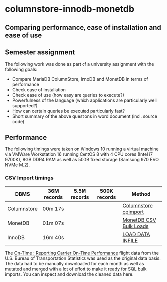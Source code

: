 # columnstore-innodb-monetdb

## Comparing performance, ease of installation and ease of use

## Semester assignment

The following work was done as part of a university assignment with the following goals:

- Compare MariaDB ColumnStore, InnoDB and MonetDB in terms of performance
- Check ease of installation
- Check ease of use (how easy are queries to execute?)
- Powerfulness of the language (which applications are particularly well supported?)
- How can certain queries be executed particularly fast?
- Short summary of the above questions in word document (incl. source code)

## Performance

The following timings were taken on Windows 10 running a virtual machine via VMWare Workstation 16 running CentOS 8 with 4 CPU cores (Intel i7 9700K), 8GB DDR4 RAM as well as 50GB fixed storage (Samsung 970 EVO NVMe M.2).

### CSV Import timings

| DBMS        | 36M records | 5.5M records | 500K records | Method                                                                                                            |
| ----------- | ----------- | ------------ | ------------ | ----------------------------------------------------------------------------------------------------------------- |
| Columnstore | 00m 17s     |              |              | [Columnstore cpimport](https://mariadb.com/docs/solutions/columnstore/load-columnstore-data/#cpimport)            |
| MonetDB     | 01m 07s     |              |              | [MonetDB CSV Bulk Loads](https://www.monetdb.org/Documentation/ServerAdministration/LoadingBulkData/CSVBulkLoads) |
| InnoDB      | 16m 40s     |              |              | [LOAD DATA INFILE](https://mariadb.com/kb/en/importing-data-into-mariadb/)                                        |

The [On-Time : Reporting Carrier On-Time Performance](https://www.transtats.bts.gov/Fields.asp?gnoyr_VQ=FGJ) flight data from the U.S. Bureau of Transportation Statistics was used as the original data basis. The data had to be manually downloaded for each month as well as mutated and merged with a lot of effort to make it ready for SQL bulk imports. You can inspect and download the cleaned data here.
